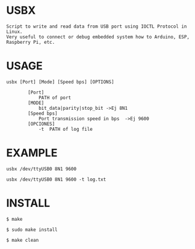 # USBX

	Script to write and read data from USB port using IOCTL Protocol in Linux.
	Very useful to connect or debug embedded system how to Arduino, ESP, Raspberry Pi, etc.

# USAGE

```
usbx [Port] [Mode] [Speed bps] [OPTIONS]
		
		[Port]
			PATH of port
		[MODE]
			bit_data|parity|stop_bit ->Ej 8N1
		[Speed bps]
			Port transmission speed in bps	->Ej 9600 
		[OPCIONES]
			-t 	PATH of log file
```

# EXAMPLE

```
usbx /dev/ttyUSB0 8N1 9600
	
usbx /dev/ttyUSB0 8N1 9600 -t log.txt
```

# INSTALL

```
$ make

$ sudo make install

$ make clean
```
